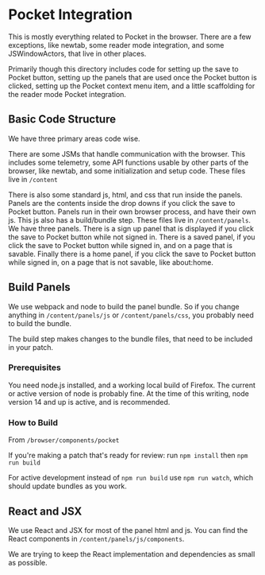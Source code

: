 # Pocket Integration

This is mostly everything related to Pocket in the browser. There are a few exceptions, like newtab, some reader mode integration, and some JSWindowActors, that live in other places.

Primarily though this directory includes code for setting up the save to Pocket button, setting up the panels that are used once the Pocket button is clicked, setting up the Pocket context menu item, and a little scaffolding for the reader mode Pocket integration.

## Basic Code Structure

We have three primary areas code wise.

There are some JSMs that handle communication with the browser. This includes some telemetry, some API functions usable by other parts of the browser, like newtab, and some initialization and setup code. These files live in `/content`

There is also some standard js, html, and css that run inside the panels. Panels are the contents inside the drop downs if you click the save to Pocket button. Panels run in their own browser process, and have their own js. This js also has a build/bundle step. These files live in `/content/panels`. We have three panels. There is a sign up panel that is displayed if you click the save to Pocket button while not signed in. There is a saved panel, if you click the save to Pocket button while signed in, and on a page that is savable. Finally there is a home panel, if you click the save to Pocket button while signed in, on a page that is not savable, like about:home.

## Build Panels

We use webpack and node to build the panel bundle. So if you change anything in `/content/panels/js` or `/content/panels/css`, you probably need to build the bundle.

The build step makes changes to the bundle files, that need to be included in your patch.

### Prerequisites

You need node.js installed, and a working local build of Firefox. The current or active version of node is probably fine. At the time of this writing, node version 14 and up is active, and is recommended.

### How to Build

From `/browser/components/pocket`

If you're making a patch that's ready for review:
run `npm install`
then `npm run build`

For active development instead of `npm run build` use `npm run watch`, which should update bundles as you work.

## React and JSX

We use React and JSX for most of the panel html and js. You can find the React components in `/content/panels/js/components`.

We are trying to keep the React implementation and dependencies as small as possible.

